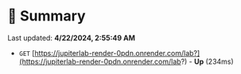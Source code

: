 # 📖 Summary
Last updated: **4/22/2024, 2:55:49 AM**

- `GET` [https://jupiterlab-render-0pdn.onrender.com/lab?](https://jupiterlab-render-0pdn.onrender.com/lab?) - **Up** (234ms)
